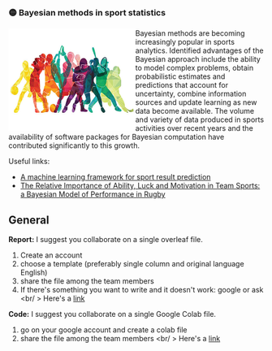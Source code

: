### :yellow_circle: Bayesian methods in sport statistics
<img align="left" width="250" height="200" src="https://github.com/claudia-viaro/Wdss-UCLdss_research/blob/main/utils/sport_stats.jpg">

Bayesian methods are becoming increasingly popular in sports analytics. Identified advantages of the Bayesian approach include the ability to model complex problems, obtain probabilistic estimates and predictions that account for uncertainty, combine information sources and update learning as new data become available. The volume and variety of data produced in sports activities over recent years and the availability of software packages for Bayesian computation have contributed significantly to this growth. <br clear="left"/>

Useful links:
- [A machine learning framework for sport result prediction](https://www.sciencedirect.com/science/article/pii/S2210832717301485)
- [The Relative Importance of Ability, Luck and Motivation in Team Sports: a Bayesian Model of Performance in Rugby](https://arxiv.org/abs/2110.00001)

## General

**Report:** I suggest you collaborate on a single overleaf file. 
1. Create an account
2. choose a template (preferably single column and original language English)
3. share the file among the team members 
4. If there's something you want to write and it doesn't work: google or ask <br/ >
Here's a [link](https://www.overleaf.com/articles/tagged/academic-journal/page/1) 

**Code:** I suggest you collaborate on a single Google Colab file. 
1. go on your google account and create a colab file
1. share the file among the team members <br/ >
Here's a [link]([https://www.overleaf.com/articles/tagged/academic-journal/page/1](https://colab.research.google.com/?utm_source=scs-index)) 
